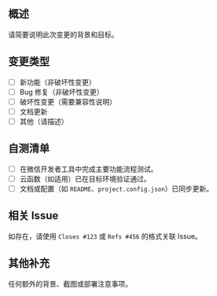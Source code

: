 ## 概述

请简要说明此次变更的背景和目标。

## 变更类型

- [ ] 新功能（非破坏性变更）
- [ ] Bug 修复（非破坏性变更）
- [ ] 破坏性变更（需要兼容性说明）
- [ ] 文档更新
- [ ] 其他（请描述）

## 自测清单

- [ ] 在微信开发者工具中完成主要功能流程测试。
- [ ] 云函数（如适用）已在目标环境验证通过。
- [ ] 文档或配置（如 `README`、`project.config.json`）已同步更新。

## 相关 Issue

如存在，请使用 `Closes #123` 或 `Refs #456` 的格式关联 Issue。

## 其他补充

任何额外的背景、截图或部署注意事项。
